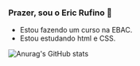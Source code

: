 ### Prazer, sou o Eric Rufino 👋

* Estou fazendo um curso na EBAC.
* Estou estudando html e CSS.

![Anurag's GitHub stats](https://github-readme-stats.vercel.app/api?username=eknrufino)

<!--
**eknrufino/eknrufino** is a ✨ _special_ ✨ repository because its `README.md` (this file) appears on your GitHub profile.

Here are some ideas to get you started:

- 🔭 I’m currently working on ...
- 🌱 I’m currently learning ...
- 👯 I’m looking to collaborate on ...
- 🤔 I’m looking for help with ...
- 💬 Ask me about ...
- 📫 How to reach me: ...
- 😄 Pronouns: ...
- ⚡ Fun fact: ...
-->
